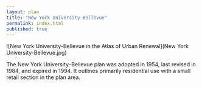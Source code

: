 ```yaml
---
layout: plan
title: "New York University-Bellevue"
permalink: index.html
published: true
---
```


![New York University-Bellevue in the Atlas of Urban Renewal](New York University-Bellevue.jpg)

The New York University–Bellevue plan was adopted in 1954, last revised in 1984, and expired in 1994. It outlines primarily residential use with a small retail section in the plan area.

